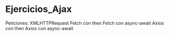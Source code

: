 # Ejercicios_Ajax
Peticiones:
XMLHTTPRequest
Fetch con then
Fetch con async-await
Axios con then
Axios con async-await
